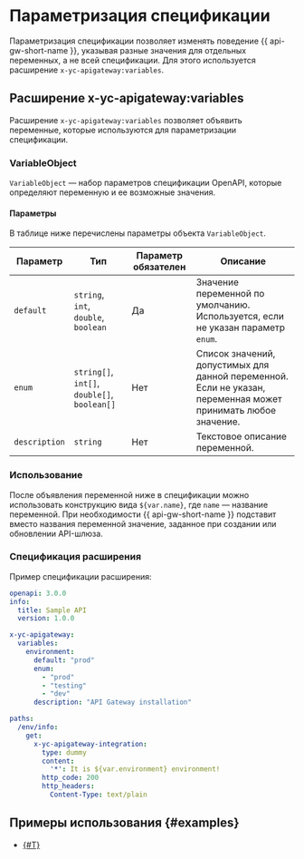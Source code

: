 # Параметризация спецификации

Параметризация спецификации позволяет изменять поведение {{ api-gw-short-name }}, указывая разные значения для отдельных переменных, а не всей спецификации. Для этого используется расширение `x-yc-apigateway:variables`.

## Расширение x-yc-apigateway:variables

Расширение `x-yc-apigateway:variables` позволяет объявить переменные, которые используются для параметризации спецификации.

### VariableObject

`VariableObject` — набор параметров спецификации OpеnAPI, которые определяют переменную и ее возможные значения.

#### Параметры

В таблице ниже перечислены параметры объекта `VariableObject`.

Параметр   | Тип                                     | Параметр обязателен   | Описание
-----------|-----------------------------------------|-----------------------|---------
`default`    | `string`, `int`, `double`, `boolean`         |Да                     | Значение переменной по умолчанию. Используется, если не указан параметр `enum`.
`enum`      | `string[]`, `int[]`, `double[]`, `boolean[]` |Нет                    | Список значений, допустимых для данной переменной. Если не указан, переменная может принимать любое значение.
`description` | `string`                                  |Нет                    | Текстовое описание переменной.

### Использование

После объявления переменной ниже в спецификации можно использовать конструкцию вида `${var.name}`, где `name` — название переменной. При необходимости {{ api-gw-short-name }} подставит вместо названия переменной значение, заданное при создании или обновлении API-шлюза.

### Спецификация расширения

Пример спецификации расширения:
```yaml
openapi: 3.0.0
info:
  title: Sample API
  version: 1.0.0

x-yc-apigateway:
  variables:
    environment:
      default: "prod"
      enum:
        - "prod"
        - "testing"
        - "dev"
      description: "API Gateway installation"

paths:
  /env/info:
    get:
      x-yc-apigateway-integration:
        type: dummy
        content:
          '*': It is ${var.environment} environment!
        http_code: 200
        http_headers:
          Content-Type: text/plain
```

## Примеры использования {#examples}

* [{#T}](../../tutorials/canary-release.md)
